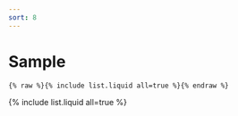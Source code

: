 ```yaml
---
sort: 8
---
```


# Sample

```
{% raw %}{% include list.liquid all=true %}{% endraw %}
```

{% include list.liquid all=true %}
